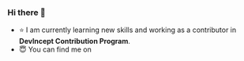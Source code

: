 ### Hi there 👋
- ⭐ I am currently learning new skills and working as a contributor in **Devlncept Contribution Program**. 
- :innocent: You can find me on <i class="fa fa-linkedin" aria-hidden="true"></i>
<!--
**Sugandha-999/Sugandha-999** is a ✨ _special_ ✨ repository because its `README.md` (this file) appears on your GitHub profile.

Here are some ideas to get you started:

- 🔭 I’m currently working on ...
- 🌱 I’m currently learning ...
- 👯 I’m looking to collaborate on ...
- 🤔 I’m looking for help with ...
- 💬 Ask me about ...
- 📫 How to reach me: ...
- 😄 Pronouns: ...
- ⚡ Fun fact: ...
-->
